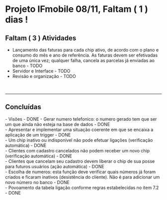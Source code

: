 # Projeto IFmobile 08/11, Faltam ( 1 ) dias !

<h2> Faltam ( 3 ) Atividades </h2>

 -  Lançamento das faturas para cada chip ativo, de acordo com o plano e consumo do mês e ano de referência. As faturas devem ser efetivadas de uma única vez; qualquer falha, cancela as parcelas já enviadas ao banco       - TODO
- Servidor e Interface                                      - TODO <br>
- Revisão e organização                                     - TODO
<br><br><br>
--------------------------------
 <h2> Concluídas </h2>
  - Visões                                                    - DONE
  -  Gerar numero telefonico: o numero gerado tem que ser um que ainda não esteja na base de dados        - DONE <br>
  -  Apresentar  e implementar uma situação coerente em que se encaixa a aplicação de um trigger       - DONE<br>
  -  Um chip inativo ou indisponível não pode efetuar ligações (verificação automática)       - DONE<br>
  - Clientes com cadastro cancelados não podem receber um novo chip (verificação automática)       - DONE<br>
  -  Clientes que cancelam seu cadastro devem liberar o chip de sua posse para futuros usuários (ação automática)       - DONE<br>
   -  Escolha de numeros: esta função deve verificar quais números já foram criados e ficaram inativos (desistência do cliente). Não é para adicionar um novo número no banco        - DONE<br>
 -  Povoamento da tabela ligação conforme regras estabelecidas no item 7.2       - DONE <br><br>
